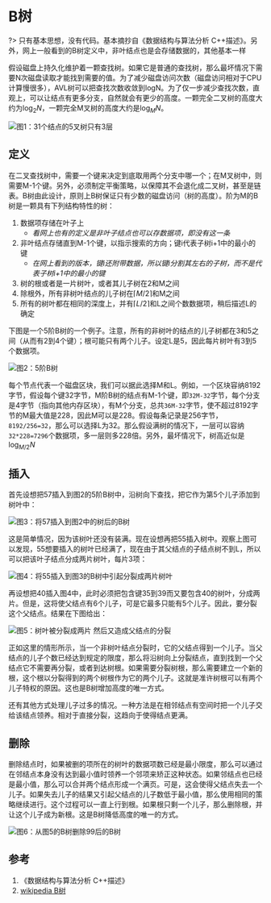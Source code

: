 # B树

?> 只有基本思想，没有代码。基本摘抄自《数据结构与算法分析 C++描述》。另外，网上一般看到的B树定义中，非叶结点也是会存储数据的，其他基本一样

假设磁盘上持久化维护着一颗查找树。如果它是普通的查找树，那么最坏情况下需要N次磁盘读取才能找到需要的值。为了减少磁盘访问次数（磁盘访问相对于CPU计算慢很多），AVL树可以把查找次数收敛到logN。为了仅一步减少查找次数，直观上，可以让结点有更多分支，自然就会有更少的高度。一颗完全二叉树的高度大约为$\log_2N$，一颗完全M叉树的高度大约是$\log_MN$。

![图1：31个结点的5叉树只有3层](https://engineers-cool-1251518258.cos.ap-chengdu.myqcloud.com/M_31_SYT.png)

## 定义

在二叉查找树中，需要一个键来决定到底取用两个分支中哪一个；在M叉树中，则需要M-1个键。另外，必须制定平衡策略，以保障其不会退化成二叉树，甚至是链表。B树由此设计，原则上B树保证只有少数的磁盘访问（树的高度）。阶为M的B树是一颗具有下列结构特性的树：

1. 数据项存储在叶子上
    + *看网上也有的定义是非叶子结点也可以存数据项，即没有这一条*
2. 非叶结点存储直到M-1个键，以指示搜索的方向；键i代表子树i+1中的最小的键
    + *在网上看到的版本，键i还附带数据，所以键i分割其左右的子树，而不是代表子树i+1中的最小的键*
3. 树的根或者是一片树叶，或者其儿子树在2和M之间
4. 除根外，所有非树叶结点的儿子树在$\lceil M/2 \rceil$和M之间
5. 所有的树叶都在相同的深度上，并有$\lceil L/2 \rceil$和L之间个数数据项，稍后描述L的确定

下图是一个5阶B树的一个例子。注意，所有的非树叶的结点的儿子树都在3和5之间（从而有2到4个键）；根可能只有两个儿子。设定L是5，因此每片树叶有3到5个数据项。

![图2：5阶B树](https://engineers-cool-1251518258.cos.ap-chengdu.myqcloud.com/5Btree.png)

每个节点代表一个磁盘区块，我们可以据此选择M和L。例如，一个区块容纳8192字节，假设每个键32字节，M阶B树的结点有M-1个键，即`32M-32`字节，每个分支是4字节（指向其他内存区块），有M个分支，总共`36M-32`字节，使不超过8192字节的M最大值是228，因此M可以是228。假设每条记录是256字节，`8192/256=32`，那么可以选择L为32。那么假设满树的情况下，一层可以容纳`32*228=7296`个数据项，多一层则多228倍。另外，最坏情况下，树高近似是$\log_{M/2}{N}$


## 插入

首先设想把57插入到图2的5阶B树中，沿树向下查找，把它作为第5个儿子添加到树叶中：

![图3：将57插入到图2中的树后的B树](https://engineers-cool-1251518258.cos.ap-chengdu.myqcloud.com/5Btree_Insert57.png)

这是简单情况，因为该树叶还没有装满。现在设想再把55插入树中。观察上图可以发现，55想要插入的树叶已经满了，现在由于其父结点的子结点树不到L，所以可以把该叶子结点分成两片树叶，每片3项：

![图4：将55插入到图3的B树中引起分裂成两片树叶](https://engineers-cool-1251518258.cos.ap-chengdu.myqcloud.com/5Btree_split_c.png)

再设想把40插入图4中，此时必须把包含键35到39而又要包含40的树叶，分成两片。但是，这将使父结点有6个儿子，可是它最多只能有5个儿子。因此，要分裂这个父结点。结果在下图给出：

![图5：树叶被分裂成两片 然后又造成父结点的分裂](https://engineers-cool-1251518258.cos.ap-chengdu.myqcloud.com/5Btree_split_f.png)

正如这里的情形所示，当一个非树叶结点分裂时，它的父结点得到一个儿子。当父结点的儿子个数已经达到规定的限度，那么将沿树向上分裂结点，直到找到一个父结点它不需要再分裂，或者到达树根。如果需要分裂树根，那么需要建立一个新的根，这个根以分裂得到的两个树根作为它的两个儿子。这就是准许树根可以有两个儿子特权的原因。这也是B树增加高度的唯一方式。

还有其他方式处理儿子过多的情况。一种方法是在相邻结点有空间时把一个儿子交给该结点领养。相对于直接分裂，这趋向于使得结点更满。

## 删除

删除结点时，如果被删的项所在的树叶的数据项数已经是最小限度，那么可以通过在邻结点本身没有达到最小值时领养一个邻项来矫正这种状态。如果邻结点也已经是最小值，那么可以合并两个结点形成一个满页。可是，这会使得父结点失去一个儿子。如果失去儿子的结果又引起父结点的儿子数低于最小值，那么使用相同的策略继续进行。这个过程可以一直上行到根。如果根只剩一个儿子，那么删除根，并让这个儿子成为新根。这是B树降低高度的唯一的方式。

![图6：从图5的B树删除99后的B树](https://engineers-cool-1251518258.cos.ap-chengdu.myqcloud.com/5Btree_comb.png)

## 参考

1. 《数据结构与算法分析 C++描述》
2. [wikipedia B树](https://zh.wikipedia.org/wiki/B%E6%A0%91)
